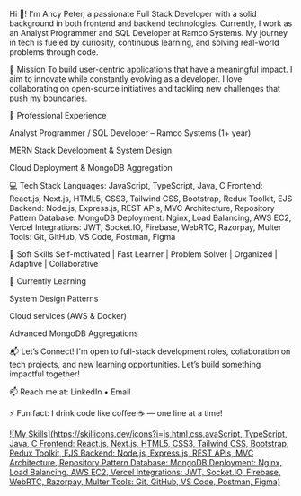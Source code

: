 Hi 👋! I'm Ancy Peter, a passionate Full Stack Developer with a solid background in both frontend and backend technologies. Currently, I work as an Analyst Programmer and SQL Developer at Ramco Systems. My journey in tech is fueled by curiosity, continuous learning, and solving real-world problems through code.

🚀 Mission
To build user-centric applications that have a meaningful impact. I aim to innovate while constantly evolving as a developer. I love collaborating on open-source initiatives and tackling new challenges that push my boundaries.

💼 Professional Experience

Analyst Programmer / SQL Developer – Ramco Systems (1+ year)

MERN Stack Development & System Design

Cloud Deployment & MongoDB Aggregation

💻 Tech Stack
Languages: JavaScript, TypeScript, Java, C
Frontend: React.js, Next.js, HTML5, CSS3, Tailwind CSS, Bootstrap, Redux Toolkit, EJS
Backend: Node.js, Express.js, REST APIs, MVC Architecture, Repository Pattern
Database: MongoDB
Deployment: Nginx, Load Balancing, AWS EC2, Vercel
Integrations: JWT, Socket.IO, Firebase, WebRTC, Razorpay, Multer
Tools: Git, GitHub, VS Code, Postman, Figma

🧠 Soft Skills
Self-motivated | Fast Learner | Problem Solver | Organized | Adaptive | Collaborative

🌱 Currently Learning

System Design Patterns

Cloud services (AWS & Docker)

Advanced MongoDB Aggregations

📬 Let’s Connect!
I'm open to full-stack development roles, collaboration on tech projects, and new learning opportunities. Let’s build something impactful together!

📫 Reach me at:
LinkedIn • Email

⚡ Fun fact: I drink code like coffee ☕ — one line at a time!

[![My Skills](https://skillicons.dev/icons?i=js,html,css,avaScript, TypeScript, Java, C Frontend: React.js, Next.js, HTML5, CSS3, Tailwind CSS, Bootstrap, Redux Toolkit, EJS Backend: Node.js, Express.js, REST APIs, MVC Architecture, Repository Pattern Database: MongoDB Deployment: Nginx, Load Balancing, AWS EC2, Vercel Integrations: JWT, Socket.IO, Firebase, WebRTC, Razorpay, Multer Tools: Git, GitHub, VS Code, Postman, Figma)](https://skillicons.dev)
